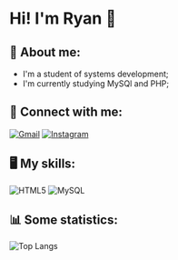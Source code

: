 # Hi! I'm Ryan 👋  

## 👤 About me:
- I'm a student of systems development;
- I'm currently studying MySQl and PHP;

## 🔗 Connect with me:
[![Gmail](https://img.shields.io/badge/Gmail-333333?style=for-the-badge&logo=gmail&logoColor=red)](mailto:ryanbr2903@gmail.com)
[![Instagram](https://img.shields.io/badge/-Instagram-%23E4405F?style=for-the-badge&logo=instagram&logoColor=white)](https://www.instagram.com/ryan_reis2903/)

## 🖥️ My skills:
![HTML5](https://img.shields.io/badge/HTML5-E34F26?style=for-the-badge&logo=html5&logoColor=white)
![MySQL](https://img.shields.io/badge/MySQL-00000F?style=for-the-badge&logo=mysql&logoColor=white)

## 📊 Some statistics:
![Top Langs](https://github-readme-stats-git-masterrstaa-rickstaa.vercel.app/api/top-langs/?username=Ry2903&layout=compact&bg_color=000&border_color=30A3DC&title_color=E94D5F&text_color=FFF)
